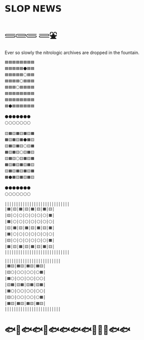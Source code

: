 # 𝗦𝗟𝗢𝗣 𝗡𝗘𝗪𝗦

# 𓄷𓄲𓄵 𓄶⛲

Ever so slowly the nitrologic archives are dropped in the fountain.

```
🟦🟦🟦🟦🟦🟦🟦🟦
🟦🟦🟦🟦🟦⚫🟦🟦
🟦🟦🟦🟦🟦⚪🟦🟦
🟦🟦🟦🟦⚪🟦🟦🟦
🟦🟦🟦⚪🟦🟦🟦🟦
🟦🟦🟦🟦🟦🟦🟦🟦
🟦🟦🟦🟦🟦🟦🟦🟦
🟦⚫🟦🟦🟦🟦🟦🟦

⚫⚫⚫⚫⚫⚫⚫
⚪⚪⚪⚪⚪⚪⚪

🟨🟧🟨🟧🟨🟧🟨🟧
🟧🟨🟧🟨🟧⚫🟧🟨
🟨🟧🟨🟧🟨⚪🟨🟧
🟧🟨🟧🟨⚪🟨🟧🟨
🟨🟧🟨⚪🟨🟧🟨🟧
🟧🟨🟧🟨🟧🟨🟧🟨
🟨🟧🟨🟧🟨🟧🟨🟧
🟧⚫🟧🟨🟧🟨🟧🟨

⚫⚫⚫⚫⚫⚫⚫
⚪⚪⚪⚪⚪⚪⚪

│││││││││││││││││││││││││││││
│🟧│🟨│🟧│🟨│🟧│🟨│🟧│🟨│
│🟨│⚪│⚪│⚪│⚪│⚪│⚪│🟧│
│🟧│⚪│⚪│⚪│⚪│⚪│⚪│⚪│
│🟨│🟧│🟨│🟧│🟨│🟧│🟨│🟧│
│🟧│⚪│⚪│⚪│⚪│⚪│⚪│⚪│
│🟨│⚪│⚪│⚪│⚪│⚪│⚪│🟧│
│🟧│🟨│🟧│🟨│🟧│🟨│🟧│🟨│
│││││││││││││││││││││││││││││

│││││││││││││││││││││││││
│🟧🟨│🟧🟨│🟧🟨│🟧🟨│
│🟨⚪│⚪⚪│⚪⚪│⚪🟧│
│🟧⚪│⚪⚪│⚪⚪│⚪⚪│
│🟨🟧│🟨🟧│🟨🟧│🟨🟧│
│🟧⚪│⚪⚪│⚪⚪│⚪⚪│
│🟨⚪│⚪⚪│⚪⚪│⚪🟧│
│🟧🟨│🟧🟨│🟧🟨│🟧🟨│
│││││││││││││││││││││││││
```

# 🐟🐡🐟🐟🐠🐟🐟🐟🐟🐠🐡🐡🐟🐟



